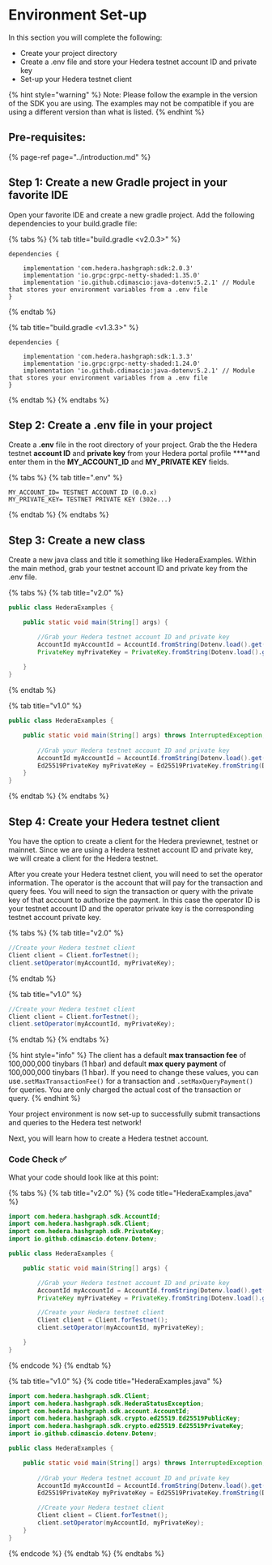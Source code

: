 # Environment Set-up

In this section you will complete the following:

* Create your project directory
* Create a .env file and store your Hedera testnet account ID and private key
* Set-up your Hedera testnet client

{% hint style="warning" %}
Note: Please follow the example in the version of the SDK you are using. The examples may not be compatible if you are using a different version than what is listed.
{% endhint %}

## Pre-requisites:

{% page-ref page="../introduction.md" %}

## Step 1: Create a new Gradle project in your favorite IDE

Open your favorite IDE and create a new gradle project. Add the following dependencies to your build.gradle file:

{% tabs %}
{% tab title="build.gradle <v2.0.3>" %}
```text
dependencies {

    implementation 'com.hedera.hashgraph:sdk:2.0.3'
    implementation 'io.grpc:grpc-netty-shaded:1.35.0'
    implementation 'io.github.cdimascio:java-dotenv:5.2.1' // Module that stores your environment variables from a .env file
}
```
{% endtab %}

{% tab title="build.gradle <v1.3.3>" %}
```
dependencies {
    
    implementation 'com.hedera.hashgraph:sdk:1.3.3'
    implementation 'io.grpc:grpc-netty-shaded:1.24.0'
    implementation 'io.github.cdimascio:java-dotenv:5.2.1' // Module that stores your environment variables from a .env file
}
```
{% endtab %}
{% endtabs %}

## Step 2: Create a .env file in your project

Create a **.env** file in the root directory of your project. Grab the the Hedera testnet **account ID** and **private key** from your Hedera portal profile ****and enter them in the **MY\_ACCOUNT\_ID** and **MY\_PRIVATE KEY** fields.

{% tabs %}
{% tab title=".env" %}
```text
MY_ACCOUNT_ID= TESTNET ACCOUNT ID (0.0.x)
MY_PRIVATE_KEY= TESTNET PRIVATE KEY (302e...)
```
{% endtab %}
{% endtabs %}

## Step 3: Create a new class

Create a new java class and title it something like HederaExamples. Within the main method, grab your testnet account ID and private key from the .env file.

{% tabs %}
{% tab title="v2.0" %}
```java
public class HederaExamples {

    public static void main(String[] args) {

        //Grab your Hedera testnet account ID and private key
        AccountId myAccountId = AccountId.fromString(Dotenv.load().get("MY_ACCOUNT_ID"));
        PrivateKey myPrivateKey = PrivateKey.fromString(Dotenv.load().get("MY_PRIVATE_KEY"));
        
    }
}
```
{% endtab %}

{% tab title="v1.0" %}
```java
public class HederaExamples {

    public static void main(String[] args) throws InterruptedException, HederaStatusException {
        
        //Grab your Hedera testnet account ID and private key
        AccountId myAccountId = AccountId.fromString(Dotenv.load().get("MY_ACCOUNT_ID"));
        Ed25519PrivateKey myPrivateKey = Ed25519PrivateKey.fromString(Dotenv.load().get("MY_PRIVATE_KEY"));
    }
}
```
{% endtab %}
{% endtabs %}

## Step 4: Create your Hedera testnet client

You have the option to create a client for the Hedera previewnet, testnet or mainnet. Since we are using a Hedera testnet account ID and private key, we will create a client for the Hedera testnet.

After you create your Hedera testnet client, you will need to set the operator information. The operator is the account that will pay for the transaction and query fees. You will need to sign the transaction or query with the private key of that account to authorize the payment. In this case the operator ID is your testnet account ID and the operator private key is the corresponding testnet account private key.

{% tabs %}
{% tab title="v2.0" %}
```java
//Create your Hedera testnet client
Client client = Client.forTestnet();
client.setOperator(myAccountId, myPrivateKey);
```
{% endtab %}

{% tab title="v1.0" %}
```java
//Create your Hedera testnet client
Client client = Client.forTestnet();
client.setOperator(myAccountId, myPrivateKey);
```
{% endtab %}
{% endtabs %}

{% hint style="info" %}
The client has a default **max transaction fee** of 100,000,000 tinybars \(1 hbar\) and default **max query payment** of 100,000,000 tinybars \(1 hbar\). If you need to change these values, you can use`.setMaxTransactionFee()` for a transaction and `.setMaxQueryPayment()` for queries. You are only charged the actual cost of the transaction or query. 
{% endhint %}

Your project environment is now set-up to successfully submit transactions and queries to the Hedera test network! 

Next, you will learn how to create a Hedera testnet account.

### Code Check ✅ 

What your code should look like at this point:

{% tabs %}
{% tab title="v2.0" %}
{% code title="HederaExamples.java" %}
```java
import com.hedera.hashgraph.sdk.AccountId;
import com.hedera.hashgraph.sdk.Client;
import com.hedera.hashgraph.sdk.PrivateKey;
import io.github.cdimascio.dotenv.Dotenv;

public class HederaExamples {

    public static void main(String[] args) {

        //Grab your Hedera testnet account ID and private key
        AccountId myAccountId = AccountId.fromString(Dotenv.load().get("MY_ACCOUNT_ID"));
        PrivateKey myPrivateKey = PrivateKey.fromString(Dotenv.load().get("MY_PRIVATE_KEY"));

        //Create your Hedera testnet client
        Client client = Client.forTestnet();
        client.setOperator(myAccountId, myPrivateKey);

    }
}
```
{% endcode %}
{% endtab %}

{% tab title="v1.0" %}
{% code title="HederaExamples.java" %}
```java
import com.hedera.hashgraph.sdk.Client;
import com.hedera.hashgraph.sdk.HederaStatusException;
import com.hedera.hashgraph.sdk.account.AccountId;
import com.hedera.hashgraph.sdk.crypto.ed25519.Ed25519PublicKey;
import com.hedera.hashgraph.sdk.crypto.ed25519.Ed25519PrivateKey;
import io.github.cdimascio.dotenv.Dotenv;

public class HederaExamples {

    public static void main(String[] args) throws InterruptedException, HederaStatusException {
    
        //Grab your Hedera testnet account ID and private key
        AccountId myAccountId = AccountId.fromString(Dotenv.load().get("MY_ACCOUNT_ID"));
        Ed25519PrivateKey myPrivateKey = Ed25519PrivateKey.fromString(Dotenv.load().get("MY_PRIVATE_KEY"));

        //Create your Hedera testnet client
        Client client = Client.forTestnet();
        client.setOperator(myAccountId, myPrivateKey);        
    }
}
```
{% endcode %}
{% endtab %}
{% endtabs %}

